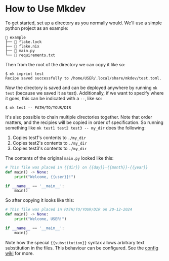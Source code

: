 # How to Use Mkdev
To get started, set up a directory as you normally would.
We'll use a simple python project as an example:
```
📂 example
├── 📄 flake.lock
├── 📄 flake.nix
├── 📄 main.py
└── 📄 requirements.txt
```
Then from the root of the directory we can copy it like so:
```
$ mk imprint test
Recipe saved successfully to /home/USER/.local/share/mkdev/test.toml.
```
Now the directory is saved and can be deployed anywhere by running `mk test`
(because we saved it as test). 
Additionally, if we want to specify where it goes, this can be indicated with a `--`,
like so:
```
$ mk test -- PATH/TO/YOUR/DIR
```
It's also possible to chain multiple directories together. Note that order matters,
and the recipies will be copied in order of specification. So running something like
`mk test1 test2 test3 -- my_dir` does the following:
1) Copies test1's contents to `./my_dir`
2) Copies test2's contents to `./my_dir`
3) Copies test3's contents to `./my_dir`

The contents of the original `main.py` looked like this:
```python
# This file was placed in {{dir}} on {{day}}-{{month}}-{{year}}
def main() -> None:
    print("Welcome, {{user}}!")

if __name__ == '__main__':
    main()
```
So after copying it looks like this:
```python
# This file was placed in PATH/TO/YOUR/DIR on 20-12-2024
def main() -> None:
    print("Welcome, USER!")

if __name__ == '__main__':
    main()
```

Note how the special `{{substitution}}` syntax allows arbitrary text substitution in
the files. This behaviour can be configured. See the
[config wiki](https://github.com/4jamesccraven/mkdev/blob/main/docs/config.md) for more.
